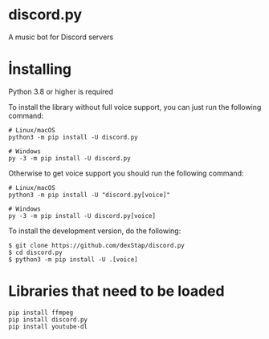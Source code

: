 # discord.py
A music bot for Discord servers

# İnstalling
Python 3.8 or higher is required

To install the library without full voice support, you can just run the following command:
```
# Linux/macOS
python3 -m pip install -U discord.py

# Windows
py -3 -m pip install -U discord.py
```

Otherwise to get voice support you should run the following command:
```
# Linux/macOS
python3 -m pip install -U "discord.py[voice]"

# Windows
py -3 -m pip install -U discord.py[voice]
```
To install the development version, do the following:
```
$ git clone https://github.com/dexStap/discord.py
$ cd discord.py
$ python3 -m pip install -U .[voice]
```

# Libraries that need to be loaded
```
pip install ffmpeg
pip install discord.py
pip install youtube-dl
```
